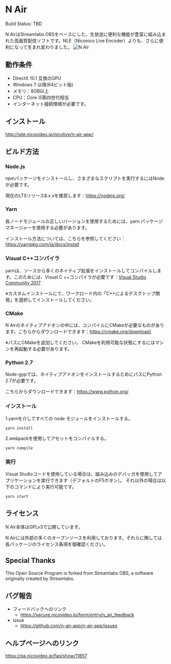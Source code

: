 # N Air

Build Status: TBD

N AirはStreamlabs OBSをベースにした、生放送に便利な機能が豊富に組み込まれた高画質配信ソフトです。NLE（Niconico Live Encoder）よりも、さらに便利になって生まれ変わりました。
![N Air](https://site.nicovideo.jp/nicolive/n-air-app/image/screenshot.png)

## 動作条件
* DirectX 10.1 互換のGPU
* Windows 7 以降(64ビット版)
* メモリ：8GB以上
* CPU：Core i5第四世代相当
* インターネット接続環境が必要です。

## インストール
<http://site.nicovideo.jp/nicolive/n-air-app/>

## ビルド方法
### Node.js
npmパッケージをインストールし、さまざまなスクリプトを実行するにはNodeが必要です。

現在のLTSリリース8.x.xを推奨します：<https://nodejs.org/>
### Yarn
各ノードモジュールの正しいバージョンを使用するためには、yarn パッケージマネージャーを使用する必要があります。

インストール方法については、こちらを参照してください：<https://yarnpkg.com/ja/docs/install>

### Visual C++コンパイラ
yarnは、ソースから多くのネイティブ拡張をインストールしてコンパイルします。このためには、Visual C ++コンパイラが必要です：[Visual Studio Community 2017](https://visualstudio.microsoft.com/ja/downloads/)

※カスタムインストールにて、ワークロード内の「C++によるデスクトップ開発」を選択してインストールしてください。 
### CMake
N Airのネイティブアドオンの中には、コンパイルにCMakeが必要なものがあります。こちらからダウンロードできます：<https://cmake.org/download/>

※パスにCMakeを追加してください。 CMakeを利用可能な状態にするにはマシンを再起動する必要があります。 
### Python 2.7
Node-gypでは、ネイティブアドオンをインストールするためにパスにPython 2.7が必要です。

こちらからダウンロードできます：<https://www.python.org/>

### インストール
1.yarnを介してすべての node モジュールをインストールする。

```
yarn install
```

2.webpackを使用してアセットをコンパイルする。

```
yarn compile
```
### 実行
Visual Studioコードを使用している場合は、組み込みのデバッガを使用してアプリケーションを実行できます（デフォルトのF5ボタン）。
それ以外の場合は以下のコマンドにより実行可能です。
```
yarn start
```

## ライセンス
N Air本体はGPLv3で公開しています。

N Airには外部の多くのオープンソースを利用しております。それらに関しては各パッケージのライセンス条項を御確認ください。

## Special Thanks
This Open Source Program is forked from Streamlabs OBS, a software originally created by Streamlabs.

## バグ報告
- フィードバックへのリンク
  - <https://secure.nicovideo.jp/form/entry/n_air_feedback>
- issue
  - <https://github.com/n-air-app/n-air-app/issues>

## ヘルプページへのリンク
<https://qa.nicovideo.jp/faq/show/11857>

